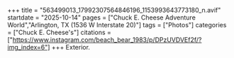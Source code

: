 +++
title = "563499013_17992307564846196_1153993643773180_n.avif"
startdate = "2025-10-14"
pages = ["Chuck E. Cheese Adventure World","Arlington, TX (1536 W Interstate 20)"]
tags = ["Photos"]
categories = ["Chuck E. Cheese's"]
citations = ["https://www.instagram.com/beach_bear_1983/p/DPzUVDVEf2f/?img_index=6"]
+++
Exterior.